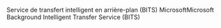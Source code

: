 <span data-ttu-id="061c6-101">Service de transfert intelligent en arrière-plan (BITS) Microsoft</span><span class="sxs-lookup"><span data-stu-id="061c6-101">Microsoft Background Intelligent Transfer Service (BITS)</span></span>